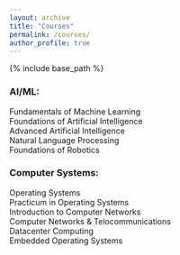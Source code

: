 ```yaml
---
layout: archive
title: "Courses"
permalink: /courses/
author_profile: true
---
```


{% include base_path %}


### AI/ML:

Fundamentals of Machine Learning <br>
Foundations of Artificial Intelligence<br>
Advanced Artificial Intelligence<br>
Natural Language Processing<br>
Foundations of Robotics <br>

### Computer Systems:

Operating Systems <br>
Practicum in Operating Systems <br>
Introduction to Computer Networks <br>
Computer Networks & Telocommunications <br>
Datacenter Computing <br>
Embedded Operating Systems <br>
